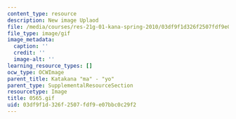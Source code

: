 ```yaml
---
content_type: resource
description: New image Uplaod
file: /media/courses/res-21g-01-kana-spring-2010/03df9f1d326f2507fdf9e07bbc0c29f2_0565.gif
file_type: image/gif
image_metadata:
  caption: ''
  credit: ''
  image-alt: ''
learning_resource_types: []
ocw_type: OCWImage
parent_title: Katakana "ma" - "yo"
parent_type: SupplementalResourceSection
resourcetype: Image
title: 0565.gif
uid: 03df9f1d-326f-2507-fdf9-e07bbc0c29f2
---
```

